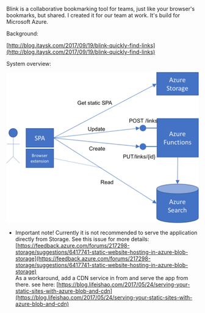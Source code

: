 Blink is a collaborative bookmarking tool for teams, just like your browser's bookmarks, but shared. I created it for our team at work. It's build for Microsoft Azure.

Background: 

[http://blog.itaysk.com/2017/09/19/blink-quickly-find-links](http://blog.itaysk.com/2017/09/19/blink-quickly-find-links)

System overview:

![architecture](./architecture.png)

* Important note!
Currently it is not recommended to serve the application directly from Storage. See this issue for more details:
[https://feedback.azure.com/forums/217298-storage/suggestions/6417741-static-website-hosting-in-azure-blob-storage](https://feedback.azure.com/forums/217298-storage/suggestions/6417741-static-website-hosting-in-azure-blob-storage)  
As a workaround, add a CDN service in from and serve the app from there. see here: [https://blog.lifeishao.com/2017/05/24/serving-your-static-sites-with-azure-blob-and-cdn](https://blog.lifeishao.com/2017/05/24/serving-your-static-sites-with-azure-blob-and-cdn)
